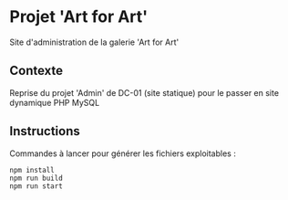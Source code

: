 # Projet 'Art for Art'

Site d'administration de la galerie 'Art for Art'

## Contexte
Reprise du projet 'Admin' de DC-01 (site statique) pour le passer en site dynamique
PHP MySQL
 
## Instructions
Commandes à lancer pour générer les fichiers exploitables :
```
npm install
npm run build
npm run start
```
